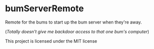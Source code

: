 # bumServerRemote
Remote for the bums to start up the bum server when they're away.

(*Totally doesn't give me backdoor access to that one bum's computer*)



This project is licensed under the MIT license
